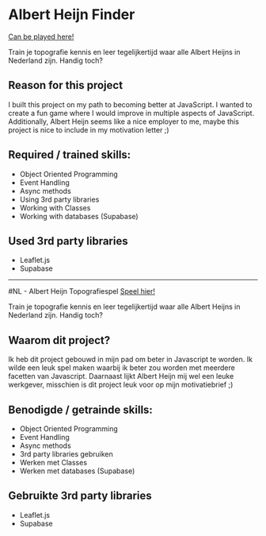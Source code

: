 # Albert Heijn Finder
[Can be played here!](https://peppy-starlight-8332d7.netlify.app/)

Train je topografie kennis en leer tegelijkertijd waar alle Albert Heijns in Nederland zijn. Handig toch?

## Reason for this project
I built this project on my path to becoming better at JavaScript. I wanted to create a fun game where I would improve in multiple aspects of JavaScript.  Additionally, Albert Heijn seems like a nice employer to me, maybe this project is nice to include in my motivation letter ;)

## Required / trained skills:
- Object Oriented Programming
- Event Handling
- Async methods
- Using 3rd party libraries
- Working with Classes
- Working with databases (Supabase)

## Used 3rd party libraries
- Leaflet.js
- Supabase

--------------------------------------------------------------

#NL - Albert Heijn Topografiespel
[Speel hier!](https://peppy-starlight-8332d7.netlify.app/)

Train je topografie kennis en leer tegelijkertijd waar alle Albert Heijns in Nederland zijn. Handig toch?

## Waarom dit project?
Ik heb dit project gebouwd in mijn pad om beter in Javascript te worden. Ik wilde een leuk spel maken waarbij ik beter zou worden met meerdere facetten van Javascript. Daarnaast lijkt Albert Heijn mij wel een leuke werkgever, misschien is dit project leuk voor op mijn motivatiebrief ;)

## Benodigde / getrainde skills:
- Object Oriented Programming
- Event Handling
- Async methods
- 3rd party libraries gebruiken
- Werken met Classes
- Werken met databases (Supabase)

## Gebruikte 3rd party libraries
- Leaflet.js
- Supabase



